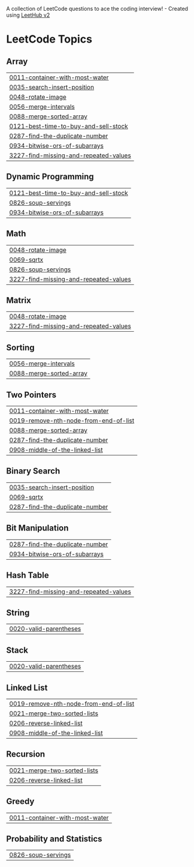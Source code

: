 A collection of LeetCode questions to ace the coding interview! - Created using [LeetHub v2](https://github.com/arunbhardwaj/LeetHub-2.0)
<!---LeetCode Topics Start-->
# LeetCode Topics
## Array
|  |
| ------- |
| [0011-container-with-most-water](https://github.com/Princ3mish/Practice-Nets/tree/master/0011-container-with-most-water) |
| [0035-search-insert-position](https://github.com/Princ3mish/Practice-Nets/tree/master/0035-search-insert-position) |
| [0048-rotate-image](https://github.com/Princ3mish/Practice-Nets/tree/master/0048-rotate-image) |
| [0056-merge-intervals](https://github.com/Princ3mish/Practice-Nets/tree/master/0056-merge-intervals) |
| [0088-merge-sorted-array](https://github.com/Princ3mish/Practice-Nets/tree/master/0088-merge-sorted-array) |
| [0121-best-time-to-buy-and-sell-stock](https://github.com/Princ3mish/Practice-Nets/tree/master/0121-best-time-to-buy-and-sell-stock) |
| [0287-find-the-duplicate-number](https://github.com/Princ3mish/Practice-Nets/tree/master/0287-find-the-duplicate-number) |
| [0934-bitwise-ors-of-subarrays](https://github.com/Princ3mish/Practice-Nets/tree/master/0934-bitwise-ors-of-subarrays) |
| [3227-find-missing-and-repeated-values](https://github.com/Princ3mish/Practice-Nets/tree/master/3227-find-missing-and-repeated-values) |
## Dynamic Programming
|  |
| ------- |
| [0121-best-time-to-buy-and-sell-stock](https://github.com/Princ3mish/Practice-Nets/tree/master/0121-best-time-to-buy-and-sell-stock) |
| [0826-soup-servings](https://github.com/Princ3mish/Practice-Nets/tree/master/0826-soup-servings) |
| [0934-bitwise-ors-of-subarrays](https://github.com/Princ3mish/Practice-Nets/tree/master/0934-bitwise-ors-of-subarrays) |
## Math
|  |
| ------- |
| [0048-rotate-image](https://github.com/Princ3mish/Practice-Nets/tree/master/0048-rotate-image) |
| [0069-sqrtx](https://github.com/Princ3mish/Practice-Nets/tree/master/0069-sqrtx) |
| [0826-soup-servings](https://github.com/Princ3mish/Practice-Nets/tree/master/0826-soup-servings) |
| [3227-find-missing-and-repeated-values](https://github.com/Princ3mish/Practice-Nets/tree/master/3227-find-missing-and-repeated-values) |
## Matrix
|  |
| ------- |
| [0048-rotate-image](https://github.com/Princ3mish/Practice-Nets/tree/master/0048-rotate-image) |
| [3227-find-missing-and-repeated-values](https://github.com/Princ3mish/Practice-Nets/tree/master/3227-find-missing-and-repeated-values) |
## Sorting
|  |
| ------- |
| [0056-merge-intervals](https://github.com/Princ3mish/Practice-Nets/tree/master/0056-merge-intervals) |
| [0088-merge-sorted-array](https://github.com/Princ3mish/Practice-Nets/tree/master/0088-merge-sorted-array) |
## Two Pointers
|  |
| ------- |
| [0011-container-with-most-water](https://github.com/Princ3mish/Practice-Nets/tree/master/0011-container-with-most-water) |
| [0019-remove-nth-node-from-end-of-list](https://github.com/Princ3mish/Practice-Nets/tree/master/0019-remove-nth-node-from-end-of-list) |
| [0088-merge-sorted-array](https://github.com/Princ3mish/Practice-Nets/tree/master/0088-merge-sorted-array) |
| [0287-find-the-duplicate-number](https://github.com/Princ3mish/Practice-Nets/tree/master/0287-find-the-duplicate-number) |
| [0908-middle-of-the-linked-list](https://github.com/Princ3mish/Practice-Nets/tree/master/0908-middle-of-the-linked-list) |
## Binary Search
|  |
| ------- |
| [0035-search-insert-position](https://github.com/Princ3mish/Practice-Nets/tree/master/0035-search-insert-position) |
| [0069-sqrtx](https://github.com/Princ3mish/Practice-Nets/tree/master/0069-sqrtx) |
| [0287-find-the-duplicate-number](https://github.com/Princ3mish/Practice-Nets/tree/master/0287-find-the-duplicate-number) |
## Bit Manipulation
|  |
| ------- |
| [0287-find-the-duplicate-number](https://github.com/Princ3mish/Practice-Nets/tree/master/0287-find-the-duplicate-number) |
| [0934-bitwise-ors-of-subarrays](https://github.com/Princ3mish/Practice-Nets/tree/master/0934-bitwise-ors-of-subarrays) |
## Hash Table
|  |
| ------- |
| [3227-find-missing-and-repeated-values](https://github.com/Princ3mish/Practice-Nets/tree/master/3227-find-missing-and-repeated-values) |
## String
|  |
| ------- |
| [0020-valid-parentheses](https://github.com/Princ3mish/Practice-Nets/tree/master/0020-valid-parentheses) |
## Stack
|  |
| ------- |
| [0020-valid-parentheses](https://github.com/Princ3mish/Practice-Nets/tree/master/0020-valid-parentheses) |
## Linked List
|  |
| ------- |
| [0019-remove-nth-node-from-end-of-list](https://github.com/Princ3mish/Practice-Nets/tree/master/0019-remove-nth-node-from-end-of-list) |
| [0021-merge-two-sorted-lists](https://github.com/Princ3mish/Practice-Nets/tree/master/0021-merge-two-sorted-lists) |
| [0206-reverse-linked-list](https://github.com/Princ3mish/Practice-Nets/tree/master/0206-reverse-linked-list) |
| [0908-middle-of-the-linked-list](https://github.com/Princ3mish/Practice-Nets/tree/master/0908-middle-of-the-linked-list) |
## Recursion
|  |
| ------- |
| [0021-merge-two-sorted-lists](https://github.com/Princ3mish/Practice-Nets/tree/master/0021-merge-two-sorted-lists) |
| [0206-reverse-linked-list](https://github.com/Princ3mish/Practice-Nets/tree/master/0206-reverse-linked-list) |
## Greedy
|  |
| ------- |
| [0011-container-with-most-water](https://github.com/Princ3mish/Practice-Nets/tree/master/0011-container-with-most-water) |
## Probability and Statistics
|  |
| ------- |
| [0826-soup-servings](https://github.com/Princ3mish/Practice-Nets/tree/master/0826-soup-servings) |
<!---LeetCode Topics End-->